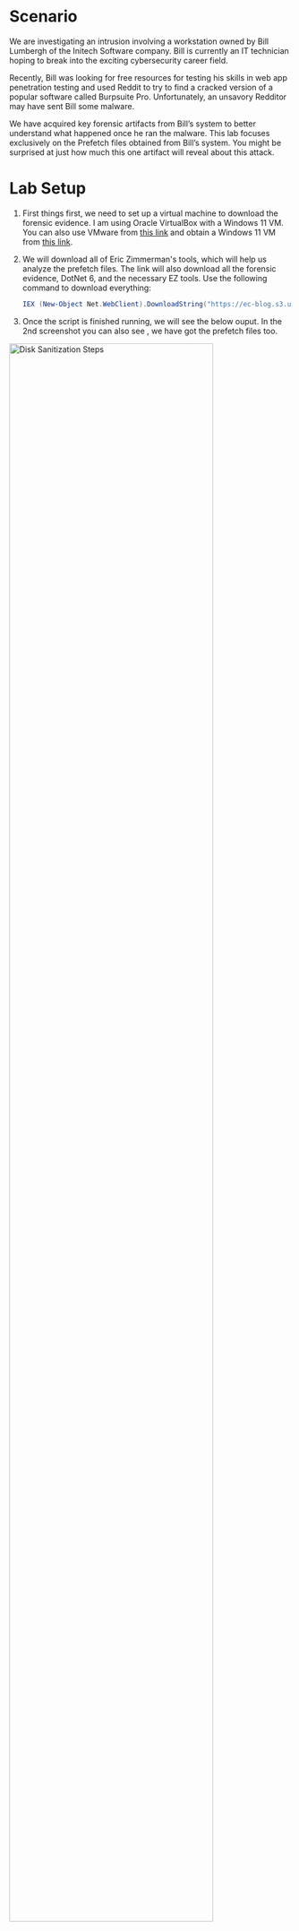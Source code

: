# Scenario
We are investigating an intrusion involving a workstation owned by Bill Lumbergh of the Initech Software company. Bill is currently an IT technician hoping to break into the exciting cybersecurity career field.

Recently, Bill was looking for free resources for testing his skills in web app penetration testing and used Reddit to try to find a cracked version of a popular software called Burpsuite Pro. Unfortunately, an unsavory Redditor may have sent Bill some malware.

We have acquired key forensic artifacts from Bill’s system to better understand what happened once he ran the malware. This lab focuses exclusively on the Prefetch files obtained from Bill’s system. You might be surprised at just how much this one artifact will reveal about this attack.

# Lab Setup

1. First things first, we need to set up a virtual machine to download the forensic evidence. I am using Oracle VirtualBox with a Windows 11 VM. You can also use VMware from [this link](https://www.vmware.com/products/desktop-hypervisor/workstation-and-fusion) and obtain a Windows 11 VM from [this link](https://www.microsoft.com/en-us/software-download/windows11).

2. We will download all of Eric Zimmerman's tools, which will help us analyze the prefetch files. The link will also download all the forensic evidence, DotNet 6, and the necessary EZ tools. Use the following command to download everything:

   ```powershell
   IEX (New-Object Net.WebClient).DownloadString("https://ec-blog.s3.us-east-1.amazonaws.com/DFIR-Lab/PF_Lab/prep_lab.ps1")
   ```
3. Once the script is finished running, we will see the below ouput. In the 2nd screenshot you can also see , we have got the prefetch files too.

<img src="https://i.imgur.com/58LevzJ.png" height="85%" width="85%" alt="Disk Sanitization Steps"/>

<img src="https://i.imgur.com/pWspxoZ.png" height="85%" width="85%" alt="Disk Sanitization Steps"/>
4. The prefetch Files can be found in **C:\Cases\Prefetch**, while the EZ tools are in **C:\DFIR_Tools\Zimmerman Tools\net6**.

## Note
1. Our goal is to look at the malicious executables that ran, which directories they accesses, how many times they were ran, and a bit more.

# Analysis and Steps

1. Our first step is to use PECmd.exe to parse all the prefetch files we have into a CSV, so we can transfer those logs to an Eric Zimmerman tool called Timeline Explorer.
   ```powershell
    C:\DFIR_Tools\ZimmermanTools\net6\PECmd.exe -q -d C:\Cases\Prefetch\ --csv "C:\Cases\Analysis\ --csvf prefetch.csv"
   ```
<img src="https://i.imgur.com/ypuSCL9.png" height="85%" width="85%" alt="Disk Sanitization Steps"/>

This command runs the `PECmd.exe` tool from Eric Zimmerman's suite with the following options:

- `-q`: Enables quiet mode (minimal output).
- `-d C:\Cases\Prefetch\`: Specifies the directory containing Prefetch files to analyze.
- `--csv "C:\Cases\Analysis\ --csvf prefetch.csv"`: Exports the analysis results to a CSV file named `prefetch.csv` in the `C:\Cases\Analysis\` directory.

The tool processes the Prefetch files and saves the results in a CSV format for further analysis.

2. Open Timeline Explorer from the Desktop, and open the two newly created csv files.
<img src="https://i.imgur.com/h99tq4s.png" height="85%" width="85%" alt="Disk Sanitization Steps"/>

<img src="https://i.imgur.com/6eywqw1.png" height="85%" width="85%" alt="Disk Sanitization Steps"/>

3. Click on the RunTime column to make the timeline in either ascending or descending order. This helps us in making a proper timeline of events.

4. According to our Scenario, Bill downloaded Burpsuite. So lets simply search for the term in Timeline Explorer. 
- We see only a single hit on the term burpsuite, location being
   ```powershell
      USERS\BILL.LUMBERGH\DOWNLOADS\BURPSUITE-PRO-CRACKED.EXE
   ```

<img src="https://i.imgur.com/UbPl3l9.png" height="85%" width="85%" alt="Disk Sanitization Steps"/>

- It's evident Bill downloaded a cracked version of Burpsuite applciation on
  ```powershell
  2024-03-12 at 18:36🕚
  ```















